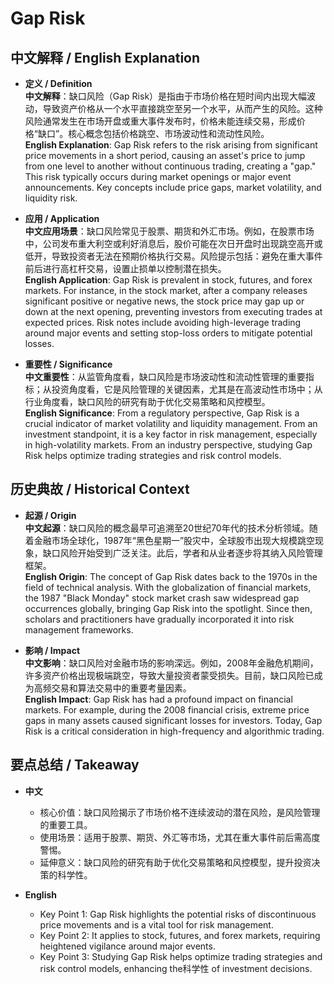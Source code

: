 # Gap Risk

## 中文解释 / English Explanation

* **定义 / Definition**  
  **中文解释**：缺口风险（Gap Risk）是指由于市场价格在短时间内出现大幅波动，导致资产价格从一个水平直接跳空至另一个水平，从而产生的风险。这种风险通常发生在市场开盘或重大事件发布时，价格未能连续交易，形成价格“缺口”。核心概念包括价格跳空、市场波动性和流动性风险。  
  **English Explanation**: Gap Risk refers to the risk arising from significant price movements in a short period, causing an asset's price to jump from one level to another without continuous trading, creating a "gap." This risk typically occurs during market openings or major event announcements. Key concepts include price gaps, market volatility, and liquidity risk.

* **应用 / Application**  
  **中文应用场景**：缺口风险常见于股票、期货和外汇市场。例如，在股票市场中，公司发布重大利空或利好消息后，股价可能在次日开盘时出现跳空高开或低开，导致投资者无法在预期价格执行交易。风险提示包括：避免在重大事件前后进行高杠杆交易，设置止损单以控制潜在损失。  
  **English Application**: Gap Risk is prevalent in stock, futures, and forex markets. For instance, in the stock market, after a company releases significant positive or negative news, the stock price may gap up or down at the next opening, preventing investors from executing trades at expected prices. Risk notes include avoiding high-leverage trading around major events and setting stop-loss orders to mitigate potential losses.

* **重要性 / Significance**  
  **中文重要性**：从监管角度看，缺口风险是市场波动性和流动性管理的重要指标；从投资角度看，它是风险管理的关键因素，尤其是在高波动性市场中；从行业角度看，缺口风险的研究有助于优化交易策略和风控模型。  
  **English Significance**: From a regulatory perspective, Gap Risk is a crucial indicator of market volatility and liquidity management. From an investment standpoint, it is a key factor in risk management, especially in high-volatility markets. From an industry perspective, studying Gap Risk helps optimize trading strategies and risk control models.

## 历史典故 / Historical Context

* **起源 / Origin**  
  **中文起源**：缺口风险的概念最早可追溯至20世纪70年代的技术分析领域。随着金融市场全球化，1987年“黑色星期一”股灾中，全球股市出现大规模跳空现象，缺口风险开始受到广泛关注。此后，学者和从业者逐步将其纳入风险管理框架。  
  **English Origin**: The concept of Gap Risk dates back to the 1970s in the field of technical analysis. With the globalization of financial markets, the 1987 "Black Monday" stock market crash saw widespread gap occurrences globally, bringing Gap Risk into the spotlight. Since then, scholars and practitioners have gradually incorporated it into risk management frameworks.

* **影响 / Impact**  
  **中文影响**：缺口风险对金融市场的影响深远。例如，2008年金融危机期间，许多资产价格出现极端跳空，导致大量投资者蒙受损失。目前，缺口风险已成为高频交易和算法交易中的重要考量因素。  
  **English Impact**: Gap Risk has had a profound impact on financial markets. For example, during the 2008 financial crisis, extreme price gaps in many assets caused significant losses for investors. Today, Gap Risk is a critical consideration in high-frequency and algorithmic trading.

## 要点总结 / Takeaway

* **中文**  
  - 核心价值：缺口风险揭示了市场价格不连续波动的潜在风险，是风险管理的重要工具。  
  - 使用场景：适用于股票、期货、外汇等市场，尤其在重大事件前后需高度警惕。  
  - 延伸意义：缺口风险的研究有助于优化交易策略和风控模型，提升投资决策的科学性。  

* **English**  
  - Key Point 1: Gap Risk highlights the potential risks of discontinuous price movements and is a vital tool for risk management.  
  - Key Point 2: It applies to stock, futures, and forex markets, requiring heightened vigilance around major events.  
  - Key Point 3: Studying Gap Risk helps optimize trading strategies and risk control models, enhancing the科学性 of investment decisions.